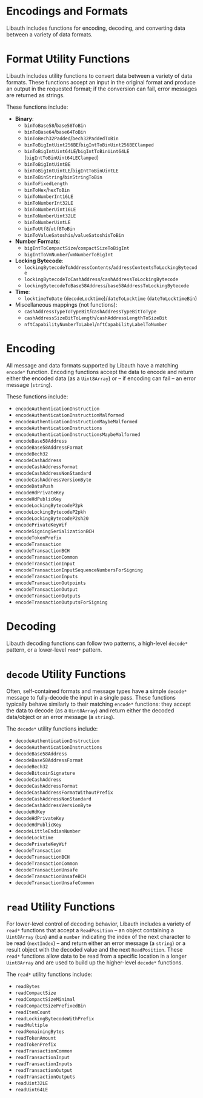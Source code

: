 # Encodings and Formats

Libauth includes functions for encoding, decoding, and converting data between a variety of data formats.

# Format Utility Functions

Libauth includes utility functions to convert data between a variety of data formats. These functions accept an input in the original format and produce an output in the requested format; if the conversion can fail, error messages are returned as strings.

These functions include:

- **Binary**:
  - `binToBase58`/`base58ToBin`
  - `binToBase64`/`base64ToBin`
  - `binToBech32Padded`/`bech32PaddedToBin`
  - `binToBigIntUint256BE`/`bigIntToBinUint256BEClamped`
  - `binToBigIntUint64LE`/`bigIntToBinUint64LE` (`bigIntToBinUint64LEClamped`)
  - `binToBigIntUintBE`
  - `binToBigIntUintLE`/`bigIntToBinUintLE`
  - `binToBinString`/`binStringToBin`
  - `binToFixedLength`
  - `binToHex`/`hexToBin`
  - `binToNumberInt16LE`
  - `binToNumberInt32LE`
  - `binToNumberUint16LE`
  - `binToNumberUint32LE`
  - `binToNumberUintLE`
  - `binToUtf8`/`utf8ToBin`
  - `binToValueSatoshis`/`valueSatoshisToBin`
- **Number Formats**:
  - `bigIntToCompactSize`/`compactSizeToBigInt`
  - `bigIntToVmNumber`/`vmNumberToBigInt`
- **Locking Bytecode**:
  - `lockingBytecodeToAddressContents`/`addressContentsToLockingBytecode`
  - `lockingBytecodeToCashAddress`/`cashAddressToLockingBytecode`
  - `lockingBytecodeToBase58Address`/`base58AddressToLockingBytecode`
- **Time**:
  - `locktimeToDate` (`decodeLocktime`)/`dateToLocktime` (`dateToLocktimeBin`)
- Miscellaneous mappings (not functions):
  - `cashAddressTypeToTypeBit`/`cashAddressTypeBitToType`
  - `cashAddressSizeBitToLength`/`cashAddressLengthToSizeBit`
  - `nftCapabilityNumberToLabel`/`nftCapabilityLabelToNumber`

# Encoding

All message and data formats supported by Libauth have a matching `encode*` function. Encoding functions accept the data to encode and return either the encoded data (as a `Uint8Array`) or – if encoding can fail – an error message (`string`).

These functions include:

- `encodeAuthenticationInstruction`
- `encodeAuthenticationInstructionMalformed`
- `encodeAuthenticationInstructionMaybeMalformed`
- `encodeAuthenticationInstructions`
- `encodeAuthenticationInstructionsMaybeMalformed`
- `encodeBase58Address`
- `encodeBase58AddressFormat`
- `encodeBech32`
- `encodeCashAddress`
- `encodeCashAddressFormat`
- `encodeCashAddressNonStandard`
- `encodeCashAddressVersionByte`
- `encodeDataPush`
- `encodeHdPrivateKey`
- `encodeHdPublicKey`
- `encodeLockingBytecodeP2pk`
- `encodeLockingBytecodeP2pkh`
- `encodeLockingBytecodeP2sh20`
- `encodePrivateKeyWif`
- `encodeSigningSerializationBCH`
- `encodeTokenPrefix`
- `encodeTransaction`
- `encodeTransactionBCH`
- `encodeTransactionCommon`
- `encodeTransactionInput`
- `encodeTransactionInputSequenceNumbersForSigning`
- `encodeTransactionInputs`
- `encodeTransactionOutpoints`
- `encodeTransactionOutput`
- `encodeTransactionOutputs`
- `encodeTransactionOutputsForSigning`

# Decoding

Libauth decoding functions can follow two patterns, a high-level `decode*` pattern, or a lower-level `read*` pattern.

# `decode` Utility Functions

Often, self-contained formats and message types have a simple `decode*` message to fully-decode the input in a single pass. These functions typically behave similarly to their matching `encode*` functions: they accept the data to decode (as a `Uint8Array`) and return either the decoded data/object or an error message (a `string`).

The `decode*` utility functions include:

- `decodeAuthenticationInstruction`
- `decodeAuthenticationInstructions`
- `decodeBase58Address`
- `decodeBase58AddressFormat`
- `decodeBech32`
- `decodeBitcoinSignature`
- `decodeCashAddress`
- `decodeCashAddressFormat`
- `decodeCashAddressFormatWithoutPrefix`
- `decodeCashAddressNonStandard`
- `decodeCashAddressVersionByte`
- `decodeHdKey`
- `decodeHdPrivateKey`
- `decodeHdPublicKey`
- `decodeLittleEndianNumber`
- `decodeLocktime`
- `decodePrivateKeyWif`
- `decodeTransaction`
- `decodeTransactionBCH`
- `decodeTransactionCommon`
- `decodeTransactionUnsafe`
- `decodeTransactionUnsafeBCH`
- `decodeTransactionUnsafeCommon`

# `read` Utility Functions

For lower-level control of decoding behavior, Libauth includes a variety of `read*` functions that accept a `ReadPosition` – an object containing a `Uint8Array` (`bin`) and a `number` indicating the index of the next character to be read (`nextIndex`) – and return either an error message (a `string`) or a result object with the decoded value and the next `ReadPosition`. These `read*` functions allow data to be read from a specific location in a longer `Uint8Array` and are used to build up the higher-level `decode*` functions.

The `read*` utility functions include:

- `readBytes`
- `readCompactSize`
- `readCompactSizeMinimal`
- `readCompactSizePrefixedBin`
- `readItemCount`
- `readLockingBytecodeWithPrefix`
- `readMultiple`
- `readRemainingBytes`
- `readTokenAmount`
- `readTokenPrefix`
- `readTransactionCommon`
- `readTransactionInput`
- `readTransactionInputs`
- `readTransactionOutput`
- `readTransactionOutputs`
- `readUint32LE`
- `readUint64LE`
